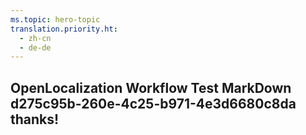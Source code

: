 ```yaml
---
ms.topic: hero-topic
translation.priority.ht: 
  - zh-cn
  - de-de
---
```

## OpenLocalization Workflow Test MarkDown d275c95b-260e-4c25-b971-4e3d6680c8da thanks!
